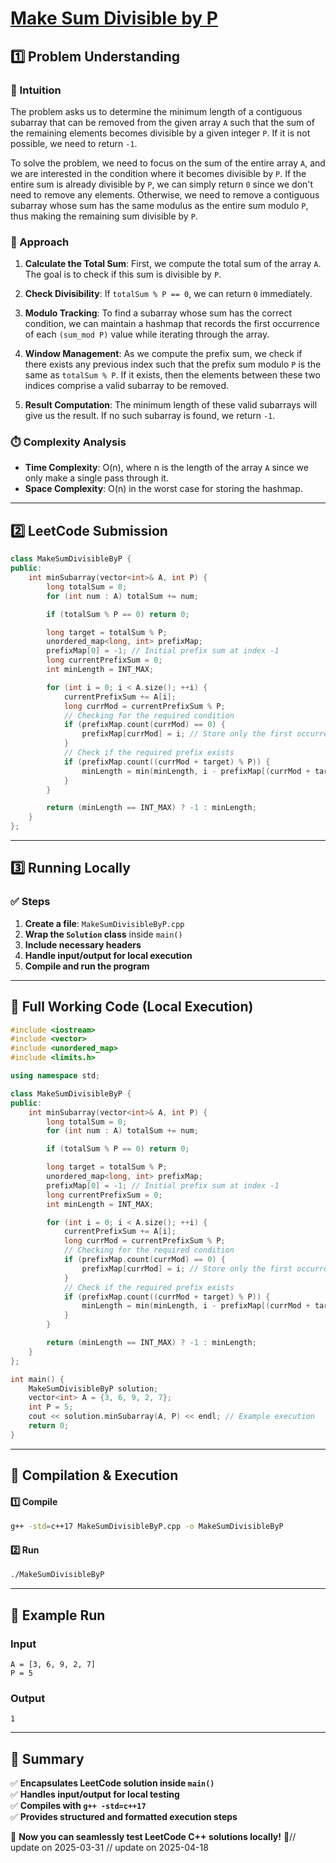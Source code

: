 # **[Make Sum Divisible by P](https://leetcode.com/problems/make-sum-divisible-by-p/description/)**  

## **1️⃣ Problem Understanding**  
### **📌 Intuition**  
The problem asks us to determine the minimum length of a contiguous subarray that can be removed from the given array `A` such that the sum of the remaining elements becomes divisible by a given integer `P`. If it is not possible, we need to return `-1`. 

To solve the problem, we need to focus on the sum of the entire array `A`, and we are interested in the condition where it becomes divisible by `P`. If the entire sum is already divisible by `P`, we can simply return `0` since we don't need to remove any elements. Otherwise, we need to remove a contiguous subarray whose sum has the same modulus as the entire sum modulo `P`, thus making the remaining sum divisible by `P`.

### **🚀 Approach**  
1. **Calculate the Total Sum**: First, we compute the total sum of the array `A`. The goal is to check if this sum is divisible by `P`.

2. **Check Divisibility**: If `totalSum % P == 0`, we can return `0` immediately.

3. **Modulo Tracking**: To find a subarray whose sum has the correct condition, we can maintain a hashmap that records the first occurrence of each `(sum_mod P)` value while iterating through the array. 

4. **Window Management**: As we compute the prefix sum, we check if there exists any previous index such that the prefix sum modulo `P` is the same as `totalSum % P`. If it exists, then the elements between these two indices comprise a valid subarray to be removed.

5. **Result Computation**: The minimum length of these valid subarrays will give us the result. If no such subarray is found, we return `-1`.

### **⏱️ Complexity Analysis**  
- **Time Complexity**: O(n), where n is the length of the array `A` since we only make a single pass through it.  
- **Space Complexity**: O(n) in the worst case for storing the hashmap.

---  

## **2️⃣ LeetCode Submission**  
```cpp
class MakeSumDivisibleByP {
public:
    int minSubarray(vector<int>& A, int P) {
        long totalSum = 0;
        for (int num : A) totalSum += num;

        if (totalSum % P == 0) return 0;

        long target = totalSum % P;
        unordered_map<long, int> prefixMap;
        prefixMap[0] = -1; // Initial prefix sum at index -1
        long currentPrefixSum = 0;
        int minLength = INT_MAX;

        for (int i = 0; i < A.size(); ++i) {
            currentPrefixSum += A[i];
            long currMod = currentPrefixSum % P;
            // Checking for the required condition
            if (prefixMap.count(currMod) == 0) {
                prefixMap[currMod] = i; // Store only the first occurrence
            }
            // Check if the required prefix exists
            if (prefixMap.count((currMod + target) % P)) {
                minLength = min(minLength, i - prefixMap[(currMod + target) % P]);
            }
        }

        return (minLength == INT_MAX) ? -1 : minLength;
    }
};  
```  

---  

## **3️⃣ Running Locally**  
### **✅ Steps**  
1. **Create a file**: `MakeSumDivisibleByP.cpp`  
2. **Wrap the `Solution` class** inside `main()`  
3. **Include necessary headers**  
4. **Handle input/output for local execution**  
5. **Compile and run the program**  

---  

## **📝 Full Working Code (Local Execution)**  
```cpp
#include <iostream>
#include <vector>
#include <unordered_map>
#include <limits.h>

using namespace std;

class MakeSumDivisibleByP {
public:
    int minSubarray(vector<int>& A, int P) {
        long totalSum = 0;
        for (int num : A) totalSum += num;

        if (totalSum % P == 0) return 0;

        long target = totalSum % P;
        unordered_map<long, int> prefixMap;
        prefixMap[0] = -1; // Initial prefix sum at index -1
        long currentPrefixSum = 0;
        int minLength = INT_MAX;

        for (int i = 0; i < A.size(); ++i) {
            currentPrefixSum += A[i];
            long currMod = currentPrefixSum % P;
            // Checking for the required condition
            if (prefixMap.count(currMod) == 0) {
                prefixMap[currMod] = i; // Store only the first occurrence
            }
            // Check if the required prefix exists
            if (prefixMap.count((currMod + target) % P)) {
                minLength = min(minLength, i - prefixMap[(currMod + target) % P]);
            }
        }

        return (minLength == INT_MAX) ? -1 : minLength;
    }
};

int main() {
    MakeSumDivisibleByP solution;
    vector<int> A = {3, 6, 9, 2, 7};
    int P = 5;
    cout << solution.minSubarray(A, P) << endl; // Example execution
    return 0;
}
```  

---  

## **🔧 Compilation & Execution**  
#### **1️⃣ Compile**  
```bash
g++ -std=c++17 MakeSumDivisibleByP.cpp -o MakeSumDivisibleByP
```  

#### **2️⃣ Run**  
```bash
./MakeSumDivisibleByP
```  

---  

## **🎯 Example Run**  
### **Input**  
```
A = [3, 6, 9, 2, 7]
P = 5
```  
### **Output**  
```
1
```  

---  

## **📌 Summary**  
✅ **Encapsulates LeetCode solution inside `main()`**  
✅ **Handles input/output for local testing**  
✅ **Compiles with `g++ -std=c++17`**  
✅ **Provides structured and formatted execution steps**  

🚀 **Now you can seamlessly test LeetCode C++ solutions locally!** 🚀// update on 2025-03-31
// update on 2025-04-18
